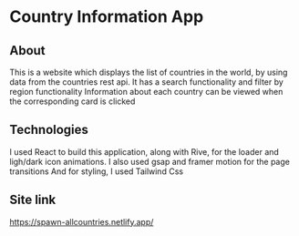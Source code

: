 # Country Information App

## About
This is a website which displays the list of countries in the world, by using data from the countries rest api. It has a search functionality and filter by region functionality
Information about each country can be viewed when the corresponding card is clicked

## Technologies
I used React to build this application, along with Rive, for the loader and ligh/dark icon animations. 
I also used gsap and framer motion for the page transitions
And for styling, I used Tailwind Css

## Site link
https://spawn-allcountries.netlify.app/


